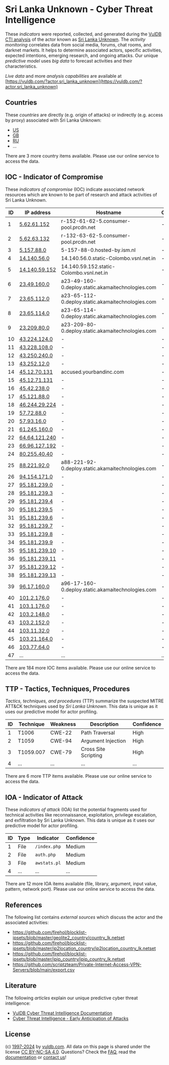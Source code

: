 # Sri Lanka Unknown - Cyber Threat Intelligence

These _indicators_ were reported, collected, and generated during the [VulDB CTI analysis](https://vuldb.com/?kb.cti) of the actor known as [Sri Lanka Unknown](https://vuldb.com/?actor.sri_lanka_unknown). The _activity monitoring_ correlates data from social media, forums, chat rooms, and darknet markets. It helps to determine associated actors, specific activities, expected intentions, emerging research, and ongoing attacks. Our unique _predictive model_ uses _big data_ to forecast activities and their characteristics.

_Live data_ and more _analysis capabilities_ are available at [https://vuldb.com/?actor.sri_lanka_unknown](https://vuldb.com/?actor.sri_lanka_unknown)

## Countries

These _countries_ are directly (e.g. origin of attacks) or indirectly (e.g. access by proxy) associated with Sri Lanka Unknown:

* [US](https://vuldb.com/?country.us)
* [GB](https://vuldb.com/?country.gb)
* [RU](https://vuldb.com/?country.ru)
* ...

There are 3 more country items available. Please use our online service to access the data.

## IOC - Indicator of Compromise

These _indicators of compromise_ (IOC) indicate associated network resources which are known to be part of research and attack activities of Sri Lanka Unknown.

ID | IP address | Hostname | Campaign | Confidence
-- | ---------- | -------- | -------- | ----------
1 | [5.62.61.152](https://vuldb.com/?ip.5.62.61.152) | r-152-61-62-5.consumer-pool.prcdn.net | - | High
2 | [5.62.63.132](https://vuldb.com/?ip.5.62.63.132) | r-132-63-62-5.consumer-pool.prcdn.net | - | High
3 | [5.157.88.0](https://vuldb.com/?ip.5.157.88.0) | 5-157-88-0.hosted-by.ism.nl | - | High
4 | [14.140.56.0](https://vuldb.com/?ip.14.140.56.0) | 14.140.56.0.static-Colombo.vsnl.net.in | - | High
5 | [14.140.59.152](https://vuldb.com/?ip.14.140.59.152) | 14.140.59.152.static-Colombo.vsnl.net.in | - | High
6 | [23.49.160.0](https://vuldb.com/?ip.23.49.160.0) | a23-49-160-0.deploy.static.akamaitechnologies.com | - | High
7 | [23.65.112.0](https://vuldb.com/?ip.23.65.112.0) | a23-65-112-0.deploy.static.akamaitechnologies.com | - | High
8 | [23.65.114.0](https://vuldb.com/?ip.23.65.114.0) | a23-65-114-0.deploy.static.akamaitechnologies.com | - | High
9 | [23.209.80.0](https://vuldb.com/?ip.23.209.80.0) | a23-209-80-0.deploy.static.akamaitechnologies.com | - | High
10 | [43.224.124.0](https://vuldb.com/?ip.43.224.124.0) | - | - | High
11 | [43.228.108.0](https://vuldb.com/?ip.43.228.108.0) | - | - | High
12 | [43.250.240.0](https://vuldb.com/?ip.43.250.240.0) | - | - | High
13 | [43.252.12.0](https://vuldb.com/?ip.43.252.12.0) | - | - | High
14 | [45.12.70.131](https://vuldb.com/?ip.45.12.70.131) | accused.yourbandinc.com | - | High
15 | [45.12.71.131](https://vuldb.com/?ip.45.12.71.131) | - | - | High
16 | [45.42.238.0](https://vuldb.com/?ip.45.42.238.0) | - | - | High
17 | [45.121.88.0](https://vuldb.com/?ip.45.121.88.0) | - | - | High
18 | [46.244.29.224](https://vuldb.com/?ip.46.244.29.224) | - | - | High
19 | [57.72.88.0](https://vuldb.com/?ip.57.72.88.0) | - | - | High
20 | [57.93.16.0](https://vuldb.com/?ip.57.93.16.0) | - | - | High
21 | [61.245.160.0](https://vuldb.com/?ip.61.245.160.0) | - | - | High
22 | [64.64.121.240](https://vuldb.com/?ip.64.64.121.240) | - | - | High
23 | [66.96.127.192](https://vuldb.com/?ip.66.96.127.192) | - | - | High
24 | [80.255.40.40](https://vuldb.com/?ip.80.255.40.40) | - | - | High
25 | [88.221.92.0](https://vuldb.com/?ip.88.221.92.0) | a88-221-92-0.deploy.static.akamaitechnologies.com | - | High
26 | [94.154.171.0](https://vuldb.com/?ip.94.154.171.0) | - | - | High
27 | [95.181.239.0](https://vuldb.com/?ip.95.181.239.0) | - | - | High
28 | [95.181.239.3](https://vuldb.com/?ip.95.181.239.3) | - | - | High
29 | [95.181.239.4](https://vuldb.com/?ip.95.181.239.4) | - | - | High
30 | [95.181.239.5](https://vuldb.com/?ip.95.181.239.5) | - | - | High
31 | [95.181.239.6](https://vuldb.com/?ip.95.181.239.6) | - | - | High
32 | [95.181.239.7](https://vuldb.com/?ip.95.181.239.7) | - | - | High
33 | [95.181.239.8](https://vuldb.com/?ip.95.181.239.8) | - | - | High
34 | [95.181.239.9](https://vuldb.com/?ip.95.181.239.9) | - | - | High
35 | [95.181.239.10](https://vuldb.com/?ip.95.181.239.10) | - | - | High
36 | [95.181.239.11](https://vuldb.com/?ip.95.181.239.11) | - | - | High
37 | [95.181.239.12](https://vuldb.com/?ip.95.181.239.12) | - | - | High
38 | [95.181.239.13](https://vuldb.com/?ip.95.181.239.13) | - | - | High
39 | [96.17.160.0](https://vuldb.com/?ip.96.17.160.0) | a96-17-160-0.deploy.static.akamaitechnologies.com | - | High
40 | [101.2.176.0](https://vuldb.com/?ip.101.2.176.0) | - | - | High
41 | [103.1.176.0](https://vuldb.com/?ip.103.1.176.0) | - | - | High
42 | [103.2.148.0](https://vuldb.com/?ip.103.2.148.0) | - | - | High
43 | [103.2.152.0](https://vuldb.com/?ip.103.2.152.0) | - | - | High
44 | [103.11.32.0](https://vuldb.com/?ip.103.11.32.0) | - | - | High
45 | [103.21.164.0](https://vuldb.com/?ip.103.21.164.0) | - | - | High
46 | [103.77.64.0](https://vuldb.com/?ip.103.77.64.0) | - | - | High
47 | ... | ... | ... | ...

There are 184 more IOC items available. Please use our online service to access the data.

## TTP - Tactics, Techniques, Procedures

_Tactics, techniques, and procedures_ (TTP) summarize the suspected MITRE ATT&CK techniques used by _Sri Lanka Unknown_. This data is unique as it uses our predictive model for actor profiling.

ID | Technique | Weakness | Description | Confidence
-- | --------- | -------- | ----------- | ----------
1 | T1006 | CWE-22 | Path Traversal | High
2 | T1059 | CWE-94 | Argument Injection | High
3 | T1059.007 | CWE-79 | Cross Site Scripting | High
4 | ... | ... | ... | ...

There are 6 more TTP items available. Please use our online service to access the data.

## IOA - Indicator of Attack

These _indicators of attack_ (IOA) list the potential fragments used for technical activities like reconnaissance, exploitation, privilege escalation, and exfiltration by Sri Lanka Unknown. This data is unique as it uses our predictive model for actor profiling.

ID | Type | Indicator | Confidence
-- | ---- | --------- | ----------
1 | File | `/index.php` | Medium
2 | File | `auth.php` | Medium
3 | File | `awstats.pl` | Medium
4 | ... | ... | ...

There are 12 more IOA items available (file, library, argument, input value, pattern, network port). Please use our online service to access the data.

## References

The following list contains _external sources_ which discuss the actor and the associated activities:

* https://github.com/firehol/blocklist-ipsets/blob/master/geolite2_country/country_lk.netset
* https://github.com/firehol/blocklist-ipsets/blob/master/ip2location_country/ip2location_country_lk.netset
* https://github.com/firehol/blocklist-ipsets/blob/master/ipip_country/ipip_country_lk.netset
* https://github.com/scriptzteam/Private-Internet-Access-VPN-Servers/blob/main/export.csv

## Literature

The following _articles_ explain our unique predictive cyber threat intelligence:

* [VulDB Cyber Threat Intelligence Documentation](https://vuldb.com/?kb.cti)
* [Cyber Threat Intelligence - Early Anticipation of Attacks](https://www.scip.ch/en/?labs.20201022)

## License

(c) [1997-2024](https://vuldb.com/?kb.changelog) by [vuldb.com](https://vuldb.com/?kb.about). All data on this page is shared under the license [CC BY-NC-SA 4.0](https://creativecommons.org/licenses/by-nc-sa/4.0/). Questions? Check the [FAQ](https://vuldb.com/?kb.faq), read the [documentation](https://vuldb.com/?kb) or [contact us](https://vuldb.com/?contact)!
